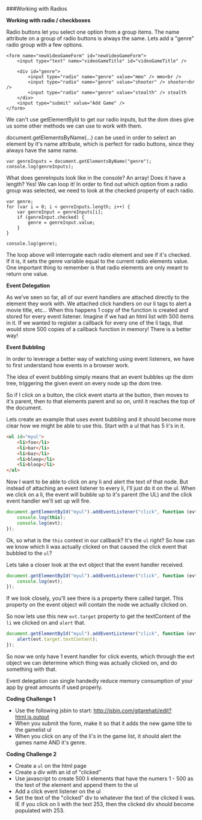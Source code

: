 ###Working with Radios

**Working with radio / checkboxes**

Radio buttons let you select one option from a group items. The name attribute on a group of radio buttons is always 
the same. Lets add a "genre" radio group with a few options.

```
<form name="newVideoGameForm" id="newVideoGameForm">
    <input type="text" name="videoGameTitle" id="videoGameTitle" />
    
    <div id="genre">
        <input type="radio" name="genre" value="mmo" /> mmo<br />
        <input type="radio" name="genre" value="shooter" /> shooter<br />
        <input type="radio" name="genre" value="stealth" /> stealth
    </div>
    <input type="submit" value="Add Game" />
</form>
```
 
We can't use getElementById to get our radio inputs, but the dom does give us some other methods we can use to work 
with them.

document.getElementsByName(...) can be used in order to select an element by it's name attribute, which is perfect for 
radio buttons, since they always have the same name.

```
var genreInputs = document.getElementsByName("genre");
console.log(genreInputs);
```

What does genreInputs look like in the console? An array! Does it have a length? Yes! We can loop it! In order to find 
out which option from a radio group was selected, we need to look at the checked property of each radio.

```
var genre;
for (var i = 0; i < genreInputs.length; i++) {
    var genreInput = genreInputs[i];
    if (genreInput.checked) {
        genre = genreInput.value;
    }
}

console.log(genre);
```

The loop above will interrogate each radio element and see if it's checked. If it is, it sets the genre variable equal 
to the current radio elements value.  One important thing to remember is that radio elements are only meant to return 
one value.

**Event Delegation**

As we've seen so far, all of our event handlers are attached directly to the element they work with. We attached click 
handlers on our li tags to alert a movie title, etc... When this happens 1 copy of the function is created and stored 
for every event listener. Imagine if we had an html list with 500 items in it. If we wanted to register a callback for 
every one of the li tags, that would store 500 copies of a callback function in memory! There is a better way!

**Event Bubbling**

In order to leverage a better way of watching using event listeners, we have to first understand how events in a 
browser work.

The idea of event bubbling simply means that an event bubbles up the dom tree, triggering the given event on every node 
up the dom tree.

So if I click on a button, the click event starts at the button, then moves to it's parent, then to that elements 
parent and so on, until it reaches the top of the document.

Lets create an example that uses event bubbling and it should become more clear how we might be able to use this. 
Start with a ul that has 5 li's in it.

```html
<ul id="myul">
    <li>foo</li>
    <li>bar</li>
    <li>baz</li>
    <li>bleep</li>
    <li>bloop</li>
</ul>
```

Now I want to be able to click on any li and alert the text of that node. But instead of attaching an event listener 
to every li, I'll just do it on the ul. When we click on a li, the event will bubble up to it's parent (the UL) and the 
click event handler we'll set up will fire.

```javascript
document.getElementById("myul").addEventListener("click", function (evt) {
    console.log(this);
    console.log(evt);
});
```

Ok, so what is the `this` context in our callback? It's the `ul` right? So how can we know which li was actually clicked 
on that caused the click event that bubbled to the `ul`?

Lets take a closer look at the evt object that the event handler received.

```javascript
document.getElementById("myul").addEventListener("click", function (evt) {
    console.log(evt);
});
```

If we look closely, you'll see there is a property there called target. This property on the event object will contain 
the node we actually clicked on.

So now lets use this new `evt.target` property to get the textContent of the `li` we clicked on and `alert` that.

```javascript
document.getElementById("myul").addEventListener("click", function (evt) {
    alert(evt.target.textContent);
});
```

So now we only have 1 event handler for click events, which through the evt object we can determine which thing was 
actually clicked on, and do something with that.

Event delegation can single handedly reduce memory consumption of your app by great amounts if used properly.

**Coding Challenge 1**
* Use the following jsbin to start: http://jsbin.com/gitarehati/edit?html,js,output
* When you submit the form, make it so that it adds the new game title to the gamelist ul
* When you click on any of the li's in the game list, it should alert the games name AND it's genre.

**Coding Challenge 2**

* Create a `ul` on the html page
* Create a div with an id of "clicked"
* Use javascript to create 500 li elements that have the numers 1 - 500 as the text of the element and append them to the ul
* Add a click event listener on the ul 
* Set the text of the "clicked" div to whatever the text of the clicked li was.  IE if you click on li with the text 
    253, then the clicked div should become populated with 253.
